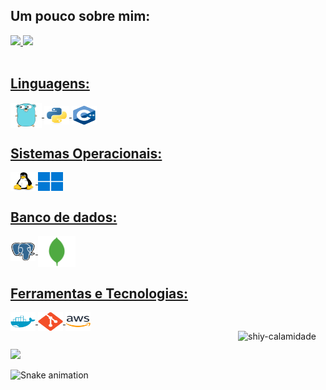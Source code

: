 ## Um pouco sobre mim: 
 <div>
  <a href="https://github.com/G-shiy">
  <img height="150em" src="https://github-readme-stats.vercel.app/api?username=G-shiy&show_icons=true&theme=dark&include_all_commits=true&count_private=true&border_radius=15"/>
  <img height="150em" src="https://github-readme-stats.vercel.app/api/top-langs/?username=G-shiy&layout=compact&langs_count=7&theme=dark&border_radius=15"/>
</div>
<div style="display: inline_block"><br>
 <h2> Linguagens: </h2>
  <img align="center" alt="shiy-node" height="40" width="50" src="https://raw.githubusercontent.com/devicons/devicon/master/icons/go/go-original.svg">
  <img align="center" alt="shiy-Python" height="30" width="40" src="https://raw.githubusercontent.com/devicons/devicon/master/icons/python/python-original.svg">
  <img align="center" alt="shiy-C++" height="30" width="40" src="https://raw.githubusercontent.com/devicons/devicon/master/icons/cplusplus/cplusplus-original.svg">
 
 <!-- 
 <h2>Bibliotecas:</h2>

  <img align="center" alt="shiy-numpy" height="30" width="40" src="https://raw.githubusercontent.com/devicons/devicon/master/icons/numpy/numpy-plain.svg">
  <img align="center" alt="shiy-pandas" height="30" width="40" src="https://raw.githubusercontent.com/devicons/devicon/master/icons/pandas/pandas-plain.svg">
  <img align="center" alt="shiy-Flask" height="60" width="60" src="https://raw.githubusercontent.com/devicons/devicon/master/icons/flask/flask-original-wordmark.svg">
  <img align="center" alt="shiy-django" height="50" width="60" src="https://raw.githubusercontent.com/devicons/devicon/master/icons/django/django-plain.svg"> 
  -->

 <h2>Sistemas Operacionais:</h2>
  <img align="center" alt="shiy-linux" height="30" width="40" src="https://raw.githubusercontent.com/devicons/devicon/master/icons/linux/linux-original.svg">
  <img align="center" alt="shiy-windows11" height="30" width="40" src="https://raw.githubusercontent.com/devicons/devicon/master/icons/windows11/windows11-original.svg">

 <h2>Banco de dados:</h2>

  <img align="center" alt="shiy-postgresql" height="30" width="40" src="https://raw.githubusercontent.com/devicons/devicon/master/icons/postgresql/postgresql-original.svg">
  <img align="center" alt="shiy-mongodb" height="50" width="60" src="https://raw.githubusercontent.com/devicons/devicon/master/icons/mongodb/mongodb-plain.svg">
  
<h2>Ferramentas e Tecnologias:</h2>

  <img align="center" alt="shiy-docker" height="30" width="40" src="https://raw.githubusercontent.com/devicons/devicon/master/icons/docker/docker-plain.svg">
  <img align="center" alt="shiy-git" height="30" width="40" src="https://raw.githubusercontent.com/devicons/devicon/master/icons/git/git-plain.svg">
  <img align="center" alt="shiy-aws" height="30" width="40" src="https://raw.githubusercontent.com/devicons/devicon/master/icons/amazonwebservices/amazonwebservices-original-wordmark.svg">
</div>
  <img align="right" alt="shiy-calamidade" src="https://i.imgur.com/HbCXisJ.gif"  height="140em" width="140em">

  
  ##
  
<div> 
   <!-- <a href="https://instagram.com/G-shiy" target="_blank"><img src="https://img.shields.io/badge/-Instagram-%23E4405F?style=for-the-badge&logo=instagram&logoColor=white" target="_blank"></a>-->
 <!--<a href="https://twitter.com/shiydaqui" target="_blank"><img src="https://img.shields.io/badge/Twitter-1DA1F2?style=for-the-badge&logo=twitter&logoColor=white" target="_blank"></a>-->
 	<!--<a href="https://www.twitch.tv/rafaballerinii" target="_blank"><img src="https://img.shields.io/badge/Twitch-9146FF?style=for-the-badge&logo=twitch&logoColor=white" target="_blank"></a>-->
 <!--<a href="https://discord.gg/" target="_blank"><img src="https://img.shields.io/badge/Discord-7289DA?style=for-the-badge&logo=discord&logoColor=white" target="_blank"></a> -->
  <!-- <a href = "><img src="https://img.shields.io/badge/-Gmail-%23333?style=for-the-badge&logo=gmail&logoColor=white" target="_blank"></a> -->
  <a href="https://www.linkedin.com/in/gustavo-siqueira-a8877521b/" target="_blank"><img src="https://img.shields.io/badge/-LinkedIn-%230077B5?style=for-the-badge&logo=linkedin&logoColor=white" target="_blank"></a>
 
  ![Snake animation](https://github.com/G-shiy/G-shiy/blob/output/github-contribution-grid-snake.svg)
 
</div>
